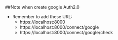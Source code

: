 ##Note when create google Auth2.0
 - Remember to add these URL:
   - https://localhost:8000
   - https://localhost:8000/connect/google
   - https://localhost:8000/connect/google/check  